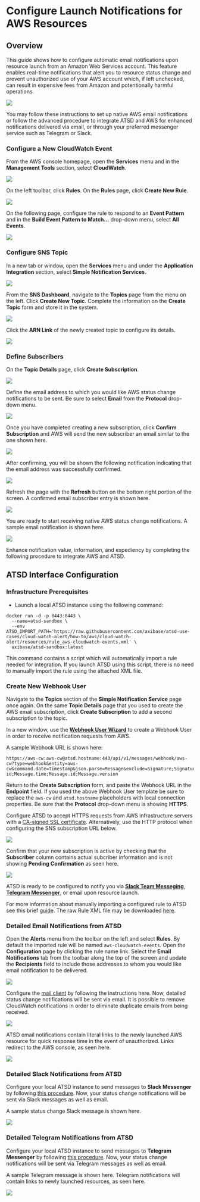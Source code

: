 # Configure Launch Notifications for AWS Resources

## Overview

This guide shows how to configure automatic email notifications upon resource launch from an Amazon Web Services account. This feature enables real-time notifications that alert you to resource status change and prevent unauthorized use of your AWS account which, if left unchecked, can result in expensive fees from Amazon and potentionally harmful operations.

![](images/new-flow.png)

You may follow these instructions to set up native AWS email notifications or follow the advanced procedure to integrate ATSD and AWS for enhanced notifications delivered via email, or through your preferred messenger service such as Telegram or Slack.

### Configure a New CloudWatch Event

From the AWS console homepage, open the **Services** menu and in the **Management Tools** section, select **CloudWatch**.

![](images/cw-menu.png)

On the left toolbar, click **Rules**. On the **Rules** page, click **Create New Rule**.

![](images/cw1.png)

On the following page, configure the rule to respond to an **Event Pattern** and in the **Build Event Pattern to Match...** drop-down menu, select **All Events**.

![](images/cw-2.png)

### Configure SNS Topic

In a new tab or window, open the **Services** menu and under the **Application Integration** section, select **Simple Notification Services**.

![](images/app-integration-sns.png)

From the **SNS Dashboard**, navigate to the **Topics** page from the menu on the left. Click **Create New Topic**. Complete the information on the **Create Topic** form and store it in the system.

![](images/sns-1.png)

Click the **ARN Link** of the newly created topic to configure its details.

![](images/sns-2.png)

### Define Subscribers

On the **Topic Details** page, click **Create Subscription**.

![](images/sns-3.png)

Define the email address to which you would like AWS status change notifications to be sent. Be sure to select **Email** from the **Protocol** drop-down menu.

![](images/email-subscription.png)

Once you have completed creating a new subscription, click **Confirm Subscription** and AWS will send the new subscriber an email similar to the one shown here. 

![](images/confirm-email.png)

After confirming, you will be shown the following notification indicating that the email address was successfully confirmed.

![](images/email-confirm.png)

Refresh the page with the **Refresh** button on the bottom right portion of the screen. A confirmed email subscriber entry is shown here.

![](images/confirmed-email.png)

You are ready to start receiving native AWS status change notifications. A sample email notification is shown here.

![](images/aws-default.png)

Enhance notification value, information, and expediency by completing the following procedure to integrate AWS and ATSD.

## ATSD Interface Configuration

### Infrastructure Prerequisites

* Launch a local ATSD instance using the following command:

```
docker run -d -p 8443:8443 \
  --name=atsd-sandbox \
  --env ATSD_IMPORT_PATH='https://raw.githubusercontent.com/axibase/atsd-use-cases/cloud-watch-alert/how-to/aws/cloud-watch-alert/resources/rule_aws-cloudwatch-events.xml' \
  axibase/atsd-sandbox:latest
```

This command contains a script which will automatically import a rule needed for integration. If you launch ATSD using this script, there is no need to manually import the rule using the attached XML file.

### Create New Webhook User

Navigate to the **Topics** section of the **Simple Notification Service** page once again. On the same **Topic Details** page that you used to create the AWS email subscription, click **Create Subscription** to add a second subscription to the topic.

In a new window, use the [**Webhook User Wizard**](https://github.com/axibase/atsd/blob/master/api/data/messages/webhook.md#webhook-user-wizard) to create a Webhook User in order to receive notification requests from AWS.

A sample Webhook URL is shown here:

```
https://aws-cw:aws-cw@atsd.hostname:443/api/v1/messages/webhook/aws-cw?type=webhook&entity=aws-cw&command.date=Timestamp&json.parse=Message&exclude=Signature;SignatureVersion;SigningCertURL;SignatureVersion;UnsubscribeURL;MessageId;Message.detail.instance-id;Message.time;Message.id;Message.version
```

Return to the **Create Subscription** form, and paste the Webhook URL in the **Endpoint** field. If you used the above Webhook User template be sure to replace the `aws-cw` and `atsd.hostname` placeholders with local connection properties. Be sure that the **Protocol** drop-down menu is showing **HTTPS**. 

Configure ATSD to accept HTTPS requests from AWS infrastructure servers with a [CA-signed SSL certificate](https://github.com/axibase/atsd/blob/master/administration/ssl-ca-signed.md). Alternatively, use the HTTP protocol when configuring the SNS subscription URL below.

![](images/sns-4.png)

Confirm that your new subscription is active by checking that the **Subscriber** column contains actual subcriber information and is not showing **Pending Confirmation** as seen here.

![](images/sns-6.png)

ATSD is ready to be configured to notify you via [**Slack Team Messeging**](https://slack.com/), [**Telegram Messenger**](https://telegram.org/), or email upon resource launch. 

For more information about manually importing a configured rule to ATSD see this brief [guide](/../../blob/master/how-to/shared/import-rule.md). The raw Rule XML file may be downloaded [here](https://raw.githubusercontent.com/axibase/atsd-use-cases/cloud-watch-alert/how-to/aws/cloud-watch-alert/resources/rule_aws-cloudwatch-events.xml).

### Detailed Email Notifications from ATSD

Open the **Alerts** menu from the toolbar on the left and select **Rules**. By default the imported rule will be named `aws-cloudwatch-events`. Open the **Configuration** page by clicking the rule name link. Select the **Email Notifications** tab from the toolbar along the top of the screen and update the **Recipients** field to include those addresses to whom you would like email notification to be delivered.

![](images/my-email.png)

Configure the [mail client](https://github.com/axibase/atsd/blob/master/administration/setting-up-email-client.md) by following the instructions here. Now, detailed status change notifications will be sent via email. It is possible to remove CloudWatch notifications in order to eliminate duplicate emails from being received.

![](images/atsd-event-alert.png)

ATSD email notifications contain literal links to the newly launched AWS resource for quick response time in the event of unauthorized. Links redirect to the AWS console, as seen here.

![](images/atsd-advanced-alert.png)

### Detailed Slack Notifications from ATSD

Configure your local ATSD instance to send messages to **Slack Messenger** by following [this procedure](https://github.com/axibase/atsd/blob/master/rule-engine/notifications/slack.md). Now, your status change notifications will be sent via Slack messages as well as email.

A sample status change Slack message is shown here. 

![](images/slack-notification.png)

### Detailed Telegram Notifications from ATSD 

Configure your local ATSD instance to send messages to **Telegram Messenger** by following [this procedure](https://github.com/axibase/atsd/blob/master/rule-engine/notifications/telegram.md). Now, your status change notifications will be sent via Telegram messages as well as email.

A sample Telegram message is shown here. Telegram notifications will contain links to newly launched resources, as seen here.

![](images/telegram-alerts.png)
